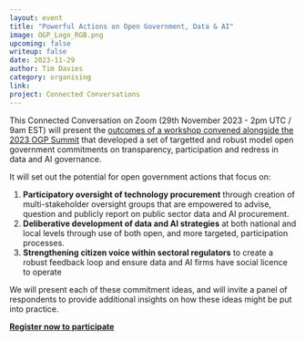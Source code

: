 ```yaml
---
layout: event
title: "Powerful Actions on Open Government, Data & AI"
image: OGP_Logo_RGB.png
upcoming: false
writeup: false
date: 2023-11-29
author: Tim Davies
category: organising
link: 
project: Connected Conversations
---
```


This Connected Conversation on Zoom (29th November 2023 - 2pm UTC / 9am EST) will present the [outcomes of a workshop convened alongside the 2023 OGP Summit](http://connectedbydata.org/events/2023-09-04-open-government-committment-lab) that developed a set of targetted and robust model open government commitments on transparency, participation and redress in data and AI governance. 

<!--more-->

It will set out the potential for open government actions that focus on:

1. **Participatory oversight of technology procurement** through creation of multi-stakeholder oversight groups that are empowered to advise, question and publicly report on public sector data and AI procurement. 
2. **Deliberative development of data and AI strategies** at both national and local levels through use of both open, and more targeted, participation processes.
3. **Strengthening citizen voice within sectoral regulators** to create a robust feedback loop and ensure data and AI firms have social licence to operate

We will present each of these commitment ideas, and will invite a panel of respondents to provide additional insights on how these ideas might be put into practice. 

**[Register now to participate](https://us06web.zoom.us/meeting/register/tZctdu6sqjMsG9JrpgCF27guE5gun54MCkAL)**